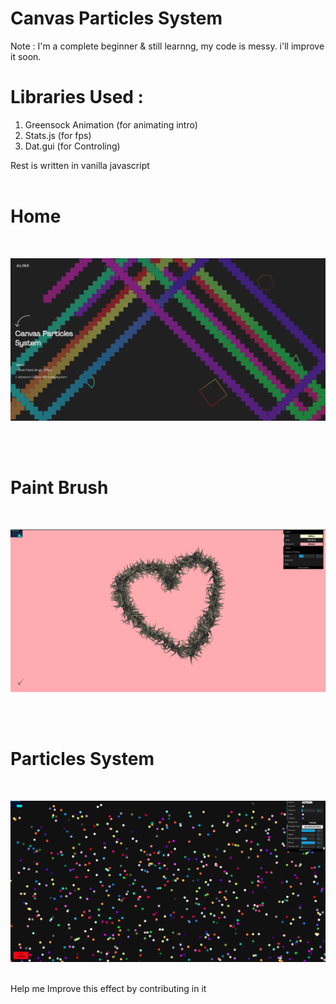# Canvas Particles System 
Note : I'm a complete beginner & still learnng, my code is messy. i'll improve it soon.
# Libraries Used : 
<ol>
    <li>Greensock Animation (for animating intro) </li>
    <li>Stats.js (for fps)</li>
    <li>Dat.gui (for Controling)</li>
</ol>
Rest is written in vanilla javascript

<br>
<br>

# Home
<br>


![Home Page](https://github.com/V3rB0se/PIctures/blob/main/Screenshot%20from%202021-06-12%2003-07-21.png)

<br>
<br>

# Paint Brush 

<br>

![Root Paint Brush Effect](https://github.com/V3rB0se/PIctures/blob/main/Screenshot%20from%202021-06-12%2003-24-55.png)

<br>
<br>

# Particles System 

<br>

![Particles System](https://github.com/V3rB0se/PIctures/blob/main/Screenshot%20from%202021-06-12%2003-27-29.png)





<br> Help me Improve this effect by contributing in it 

